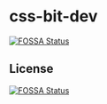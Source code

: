 # css-bit-dev
[![FOSSA Status](https://app.fossa.io/api/projects/git%2Bgithub.com%2FAirkro%2Fcss-bit.svg?type=shield)](https://app.fossa.io/projects/git%2Bgithub.com%2FAirkro%2Fcss-bit?ref=badge_shield)



## License
[![FOSSA Status](https://app.fossa.io/api/projects/git%2Bgithub.com%2FAirkro%2Fcss-bit.svg?type=large)](https://app.fossa.io/projects/git%2Bgithub.com%2FAirkro%2Fcss-bit?ref=badge_large)